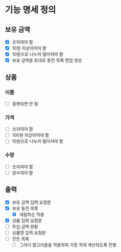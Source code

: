 # 기능 명세 정의
## 보유 금액
- [x] 숫자여야 함
- [x] 10원 이상이어야 함
- [x] 10원으로 나누어 떨어져야 함
- [x] 보유 금액을 토대로 동전 목록 랜덤 생성
## 상품
### 이름
- [ ] 중복되면 안 됨
### 가격
- [ ] 숫자여야 함
- [ ] 100원 이상이어야 함
- [ ] 10원으로 나누어 떨어져야 함
### 수량
- [ ] 숫자여야 함
- [ ] 양수여야 함
## 출력
- [x] 보유 금액 입력 요청문
- [x] 보유 동전 목록
  - [x] 내림차순 적용
- [x] 상품 입력 요청문
- [ ] 투입 금액 현황
- [ ] 상품명 입력 요청문
- [ ] 잔돈 목록
  - [ ] 그리디 알고리즘을 적용하여 가장 적게 계산되도록 진행
